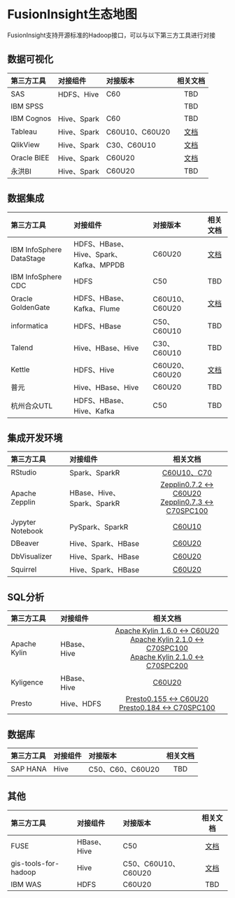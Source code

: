 <!-- ex_nonav -->

# FusionInsight生态地图

FusionInsight支持开源标准的Hadoop接口，可以与以下第三方工具进行对接

## 数据可视化

| 第三方工具  | 对接组件    | 对接版本                 |                             相关文档                              |
|:------------|:------------|:-------------------------|:-----------------------------------------------------------------:|
| SAS         | HDFS、Hive  | C60                      |                                TBD                                |
| IBM SPSS    |             |                          |                                TBD                                |
| IBM Cognos  | Hive、Spark | C60                      |                                TBD                                |
| Tableau     | Hive、Spark | C60U10、C60U20 | [文档](Business_Intelligence/Using_Tableau_with_FusionInsight.md) |
| QlikView    | Hive、Spark | C30、C60U10              | [文档](Business_Intelligence/Using_QlikView_with_FusionInsight.md) |
| Oracle BIEE | Hive、Spark | C60U20                   | [文档](Business_Intelligence/Using_Oracle_BIEE_with_FusionInsight.md) |
| 永洪BI      | Hive、Spark | C60U20                   |                                TBD                                |

## 数据集成

| 第三方工具               | 对接组件                               | 对接版本       |                                相关文档                                |
|:-------------------------|:---------------------------------------|:---------------|:----------------------------------------------------------------------:|
| IBM InfoSphere DataStage | HDFS、HBase、Hive、Spark、Kafka、MPPDB | C60U20         |  [文档](Data_Integration/Using_IBM_InfoSphere_DataStage_with_FusionInsight.md)                                   |
| IBM InfoSphere CDC       | HDFS                                   | C50            |                                  TBD                                   |
| Oracle GoldenGate        | HDFS、HBase、Kafka、Flume              | C60U10、C60U20 | [文档](Data_Integration/Using_Oracle_GoldenGate_with_FusionInsight.md) |
| informatica              | HDFS、HBase                            | C50、C60U10    |                                  TBD                                   |
| Talend                   | Hive、HBase、Hive                      | C30、C60U10    |                                  TBD                                   |
| Kettle                   | HDFS、Hive                             | C60U20、C60U20 |      [文档](Data_Integration/Using_Kettle_with_FusionInsight.md)       |
| 普元                     | Hive、HBase、Hive                      | C60U20         |                                  TBD                                   |
| 杭州合众UTL              | HDFS、HBase、Hive、Kafka               | C50            |                                  TBD                                   |

## 集成开发环境

| 第三方工具       | 对接组件                   |                               相关文档                                         |
|:-----------------|:---------------------------|:---------------------------------------------------------------------------------------:|
| RStudio          | Spark、SparkR              | [C60U10、C70](Integrated_Development_Environment/Using_RStudio_with_FusionInsight.md)     |
| Apache Zepplin   | HBase、Hive、Spark、SparkR | [Zepplin0.7.2 <-> C60U20](Integrated_Development_Environment/Using_Zeppelin_0.7.2_with_FusionInsight_HD_C60U20.md)<BR>[Zepplin0.7.3 <-> C70SPC100](Integrated_Development_Environment/Using_Zeppelin_0.7.3_with_FusionInsight_HD_C70SPC100.md)|
| Jypyter Notebook | PySpark、SparkR            | [C60U10](Integrated_Development_Environment/Using_Jupyter_Notebook_with_FusionInsight.md) |
| DBeaver          | Hive、Spark、HBase         | [C60U20](Integrated_Development_Environment/Using_DBeaver_with_FusionInsight.md)     |
| DbVisualizer     | Hive、Spark、HBase         | [C60U20](Integrated_Development_Environment/Using_DbVisualizer_with_FusionInsight.md)    |
| Squirrel         | Hive、Spark、HBase         | [C60U20](Integrated_Development_Environment/Using_Squirrel_with_FusionInsight.md)   |

## SQL分析

| 第三方工具   | 对接组件    |   相关文档       |
|:-------------|:------------|:--------------:|
| Apache Kylin | HBase、Hive | [Apache Kylin 1.6.0 <-> C60U20](SQL_Analytics_Engine/Using_Kylin1.6.0_with_FusionInsight_HD_C60U20.md)<BR>[Apache Kylin 2.1.0 <-> C70SPC100](SQL_Analytics_Engine/Using_Kylin2.1.0_with_FusionInsight_HD_C70.md)<BR>[Apache Kylin 2.1.0 <-> C70SPC200](SQL_Analytics_Engine/Using_Kylin2.1.0_with_FusionInsight_HD_C70.md)|
| Kyligence    | HBase、Hive |     [C60U20](http://docs.kyligence.io/v2.5/zh-cn/installation/quick_installation/quick_installation_for_fi.cn.html)       |
| Presto       | Hive、HDFS      | [Presto0.155 <-> C60U20](SQL_Analytics_Engine/Using_Presto0.155_with_FusionInsight_HD_C60U20.md)<BR>[Presto0.184 <-> C70SPC100](SQL_Analytics_Engine/Using_Presto0.184_with_FusionInsight_HD_C70SPC100.md) |

## 数据库

| 第三方工具 | 对接组件 | 对接版本         | 相关文档 |
|:-----------|:---------|:-----------------|:--------:|
| SAP HANA   | Hive     | C50、C60、C60U20 |   TBD    |

## 其他

| 第三方工具           | 对接组件    | 对接版本            |                     相关文档                     |
|:---------------------|:------------|:--------------------|:------------------------------------------------:|
| FUSE                 | HBase、Hive | C50                 |   [文档](Other/Using_FUSE_with_FusionInsight.md) |
| gis-tools-for-hadoop | Hive        | C50、C60U10、C60U20 |   [文档](Other/Using_GIS_Tools_for_Hadoop_with_FusionInsight.md)|
| IBM WAS              | HDFS        | C60U20              |                       TBD                        |
